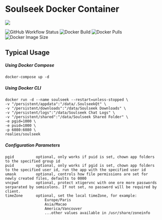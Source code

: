 # Soulseek Docker Container

![](https://i.snag.gy/8dpAbV.jpg)

![GitHub Workflow Status](https://shields.api-test.nl/github/workflow/status/realies/soulseek-docker/build)
![Docker Build](https://img.shields.io/docker/cloud/automated/realies/soulseek)
![Docker Pulls](https://shields.api-test.nl/docker/pulls/realies/soulseek)
![Docker Image Size](https://shields.api-test.nl/docker/image-size/realies/soulseek)

## Typical Usage

##### Using Docker Compose

```
docker-compose up -d
```

##### Using Docker CLI

```
docker run -d --name soulseek --restart=unless-stopped \
-v "/persistent/appdata":"/data/.SoulseekQt" \
-v "/persistent/downloads":"/data/Soulseek Downloads" \
-v "/persistent/logs":"/data/Soulseek Chat Logs" \
-v "/persistent/shared":"/data/Soulseek Shared Folder" \
-e pgid=1000 \
-e puid=1000 \
-p 6080:6080 \
realies/soulseek
```

##### Configuration Parameters

```
pgid          optional, only works if puid is set, chown app folders to the specified group id
puid          optional, only works if pgid is set, chown app folders to the specified user id, run the app with the specified user id
umask         optional, controls how file permissions are set for newly created files, defaults to 0000
vncpwd        optional, protect xtigervnc with one ore more passwords serparated by semicolons. If not set, no password will be required by client.
timeZone      optional, set the local timeZone, for example:
                  Europe/Paris
                  Asia/Macao
                  America/Vancouver
                  ...other values available in /usr/share/zoneinfo
```
